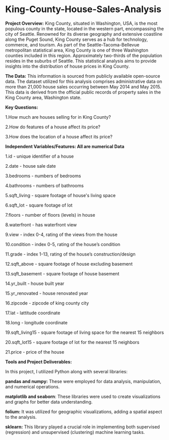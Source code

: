 # King-County-House-Sales-Analysis
**Project Overview:** 
King County, situated in Washington, USA, is the most populous county in the state, located in the western part, encompassing the city of Seattle. Renowned for its diverse geography and extensive coastline along the Puget Sound, King County serves as a hub for technology, commerce, and tourism.
As part of the Seattle-Tacoma-Bellevue metropolitan statistical area, King County is one of three Washington counties included in this region. Approximately two-thirds of the population resides in the suburbs of Seattle. This statistical analysis aims to provide insights into the distribution of house prices in King County.

**The Data:**
This information is sourced from publicly available open-source data. 
The dataset utilized for this analysis comprises administrative data on more than 21,000 house sales occurring between May 2014 and May 2015. This data is derived from the official public records of property sales in the King County area, Washington state.

**Key Questions:**

1.How much are houses selling for in King County?

2.How do features of a house affect its price?

3.How does the location of a house affect its price?


**Independent Variables/Features: All are numerical Data**

1.id - unique identifier of a house

2.date - house sale date

3.bedrooms -  numbers of bedrooms

4.bathrooms -  numbers of bathrooms

5.sqft_living - square footage of house's living space

6.sqft_lot - square footage of lot

7.floors - number of floors (levels) in house

8.waterfront - has waterfront view

9.view - index 0-4, rating of the views from the house

10.condition - index 0-5, rating of the house’s condition

11.grade -  index 1-13, rating of the house’s construction/design

12.sqft_above -  square footage of house excluding basement

13.sqft_basement -  square footage of house basement

14.yr_built - house built year

15.yr_renovated - house renovated year

16.zipcode - zipcode of king county city

17.lat - lattitude coordinate

18.long - longitude coordinate

19.sqft_living15 - square footage of living space for the nearest 15 neighbors

20.sqft_lot15 - square footage of lot for the nearest 15 neighbors

21.price - price of the house

**Tools and Project Deliverables:**

In this project, I utilized Python along with several libraries:

**pandas and numpy:** These were employed for data analysis, manipulation, and numerical operations.

**matplotlib and seaborn**: These libraries were used to create visualizations and graphs for better data understanding.

**folium:** It was utilized for geographic visualizations, adding a spatial aspect to the analysis.

**sklearn:** This library played a crucial role in implementing both supervised (regression) and unsupervised (clustering) machine learning tasks.
